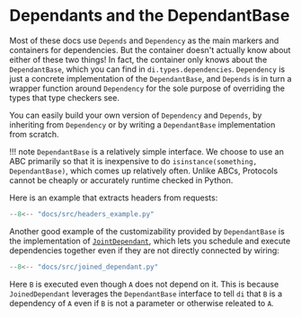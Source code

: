 # Dependants and the DependantBase

Most of these docs use `Depends` and `Dependency` as the main markers and containers for dependencies.
But the container doesn't actually know about either of these two things!
In fact, the container only knows about the `DependantBase`, which you can find in `di.types.dependencies`.
`Dependency` is just a concrete implementation of the `DependantBase`, and `Depends` is in turn a wrapper function around `Dependency` for the sole purpose of overriding the types that type checkers see.

You can easily build your own version of `Dependency` and `Depends`, by inheriting from `Dependency` or by writing a `DependantBase` implementation from scratch.

!!! note
    `DependantBase` is a relatively simple interface.
    We choose to use an ABC primarily so that it is inexpensive to do `isinstance(something, DependantBase)`, which comes up relatively often.
    Unlike ABCs, Protocols cannot be cheaply or accurately runtime checked in Python.

Here is an example that extracts headers from requests:

```python
--8<-- "docs/src/headers_example.py"
```

Another good example of the customizability provided by `DependantBase` is the implementation of [`JointDependant`], which lets you schedule and execute dependencies together even if they are not directly connected by wiring:

```python
--8<-- "docs/src/joined_dependant.py"
```

Here `B` is executed even though `A` does not depend on it.
This is because `JoinedDependant` leverages the `DependantBase` interface to tell `di` that `B` is a dependency of `A` even if `B` is not a parameter or otherwise releated to `A`.

[Solving docs]: solving.md
[`JointDependant`]: https://github.com/adriangb/di/blob/b7398fbdf30213c1acb94b423bb4f2e2badd0fdd/di/dependant.py#L194-L218
